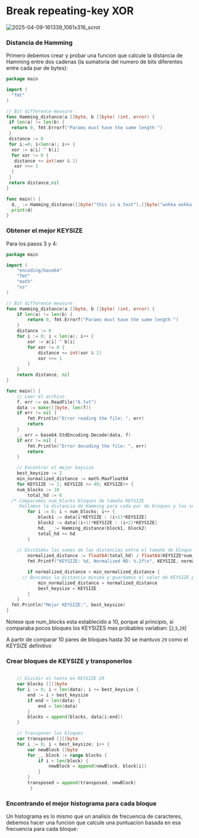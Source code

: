 # Break repeating-key XOR

![2025-04-09-161339_1061x316_scrot](https://github.com/user-attachments/assets/bef2aee6-2f2a-4f0a-aba5-e0920d7c36a7)

### Distancia de Hamming
Primero debemos crear y probar una funcion que calcule la distancia de Hamming entre dos cadenas (la sumatoria del numero de bits diferentes entre cada par de bytes):
``` go
package main

import (
  "fmt"
)

// Bit difference measure
func Hamming_distance(a []byte, b []byte) (int, error) {
 if len(a) != len(b) {
  return 0, fmt.Errorf("Params must have the same length ")
 }
 distance := 0
 for i:=0; i<len(a); i++ {
  xor := a[i] ^ b[i]
  for xor != 0 {
   distance += int(xor & 1)
   xor >>= 1
  }
 }
 return distance,nil
}

func main() {
  d,_ := Hamming_distance([]byte("this is a test"),[]byte("wokka wokka!!!"))
  print(d)
}
```

### Obtener el mejor KEYSIZE
Para los pasos 3 y 4:
``` go
package main

import (
	"encoding/base64"
	"fmt"
	"math"
	"os"
)

// Bit difference measure
func Hamming_distance(a []byte, b []byte) (int, error) {
	if len(a) != len(b) {
		return 0, fmt.Errorf("Params must have the same length ")
	}
	distance := 0
	for i := 0; i < len(a); i++ {
		xor := a[i] ^ b[i]
		for xor != 0 {
			distance += int(xor & 1)
			xor >>= 1
		}
	}
	return distance, nil
}

func main() {
	// Leer el archivo
	f, err := os.ReadFile("6.txt")
	data := make([]byte, len(f))
	if err != nil {
		fmt.Println("Error reading the file: ", err)
		return
	}
	_, err = base64.StdEncoding.Decode(data, f)
	if err != nil {
		fmt.Println("Error decoding the file: ", err)
		return
	}

	// Encontrar el mejor keysize
	best_keysize := 2
	min_normalized_distance := math.MaxFloat64
	for KEYSIZE := 2; KEYSIZE <= 40; KEYSIZE++ {
    num_blocks := 10
		total_hd := 0
  /* Comparamos num_blocks bloques de tamaño KEYSIZE
     Hallamos la distancia de Hamming para cada par de bloques y las sumamos */
		for i := 0; i < num_blocks; i++ {
			block1 := data[i*KEYSIZE : (i+1)*KEYSIZE]
			block2 := data[(i+1)*KEYSIZE : (i+2)*KEYSIZE]
			hd, _ := Hamming_distance(block1, block2)
			total_hd += hd
		}
   
    // Dividimos las sumas de las distancias entre el tamaño de bloque * KEYSIZE (normalizacion)
		normalized_distance := float64(total_hd) / float64(KEYSIZE*num_blocks)
		fmt.Printf("KEYSIZE: %d, Normalized HD: %.2f\n", KEYSIZE, normalized_distance)

		if normalized_distance < min_normalized_distance {
      // Buscamos la distancia minima y guardamos el valor de KEYSIZE pmas probable
			min_normalized_distance = normalized_distance
			best_keysize = KEYSIZE
		}
	}
  fmt.Println("Mejor KEYSIZE:", best_keysize)
}
```

Notese que num_blocks esta establecido a 10, porque al principio, si comparaba pocos bloques los KEYSIZES mas probables variaban: 
[`2`,`5`,`29`]

A partir de comparar 10 pares de bloques hasta 30 se mantuvo `29` como el KEYSIZE definitivo

### Crear bloques de KEYSIZE y transponerlos
``` go

	// Dividir el texto en KEYSIZE 29
	var blocks [][]byte
	for i := 0; i < len(data); i += best_keysize {
		end := i + best_keysize
		if end > len(data) {
			end = len(data)
		}
		blocks = append(blocks, data[i:end])
	}

	// Transponer los bloques
	var transposed [][]byte
	for i := 0; i < best_keysize; i++ {
		var newBlock []byte
		for _, block := range blocks {
			if i < len(block) {
				newBlock = append(newBlock, block[i])
			}
		}
		transposed = append(transposed, newBlock)
         }
```

### Encontrando el mejor histograma para cada bloque

Un histograma es lo mismo que un analisis de frecuencia de caracteres, debemos hacer una funcion que calcule una puntuacion basada en esa frecuencia para cada bloque:
``` go

```
